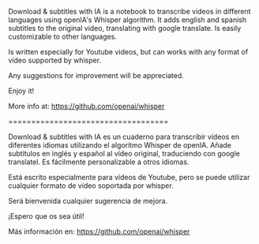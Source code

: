
Download & subtitles with IA is a notebook to transcribe videos in different languages using openIA's Whisper algorithm. It adds english and spanish subtitles to the original video, translating with google translate. Is easily customizable to other languages.  

Is written especially for Youtube videos, but can works with any format of video supported by whisper. 

Any suggestions for improvement will be appreciated.

Enjoy it!

More info at: https://github.com/openai/whisper

===================================

Download & subtitles with IA es un cuaderno para transcribir vídeos en diferentes idiomas utilizando el algoritmo Whisper de openIA. Añade subtítulos en inglés y español al vídeo original, traduciendo con google translatel. Es fácilmente personalizable a otros idiomas.  

Está escrito especialmente para vídeos de Youtube, pero se puede utilizar cualquier formato de vídeo soportada por whisper. 

Será bienvenida cualquier sugerencia de mejora.

¡Espero que os sea útil!

Más información en: https://github.com/openai/whisper
